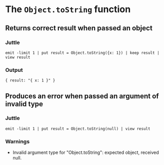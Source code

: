 # The `Object.toString` function

## Returns correct result when passed an object

### Juttle

    emit -limit 1 | put result = Object.toString({x: 1}) | keep result | view result

### Output

    { result: "{ x: 1 }" }

## Produces an error when passed an argument of invalid type

### Juttle

    emit -limit 1 | put result = Object.toString(null) | view result

### Warnings

  * Invalid argument type for "Object.toString": expected object, received null.
